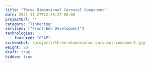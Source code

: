 ```yaml
---
title: "Three Dimensional Carousel Component"
date: 2021-11-27T12:38:27-08:00
projectUrl: ""
category: "Tinkering"
services: ["Front-End Development"]
technologies:
  - featured: "GSAP"
screenshot: /projects/three-dimensional-carousel-component.jpg
weight: 20
draft: true
hidden: true
---
```

